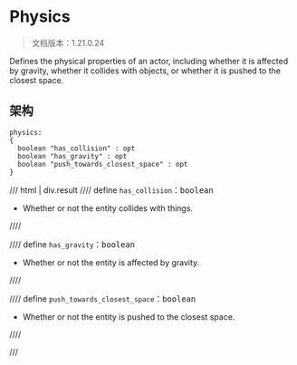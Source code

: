 # Physics

> 文档版本：1.21.0.24

Defines the physical properties of an actor, including whether it is affected by gravity, whether it collides with objects, or whether it is pushed to the closest space.

## 架构

```mcschema
physics:
{
  boolean "has_collision" : opt
  boolean "has_gravity" : opt
  boolean "push_towards_closest_space" : opt
}

```

/// html | div.result
//// define
`has_collision`：<samp>boolean</samp>

- Whether or not the entity collides with things.


////


//// define
`has_gravity`：<samp>boolean</samp>

- Whether or not the entity is affected by gravity.


////


//// define
`push_towards_closest_space`：<samp>boolean</samp>

- Whether or not the entity is pushed to the closest space.


////


///

